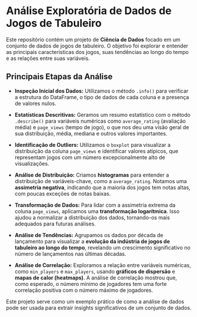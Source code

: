 # Análise Exploratória de Dados de Jogos de Tabuleiro

Este repositório contém um projeto de **Ciência de Dados** focado em um conjunto de dados de jogos de tabuleiro. O objetivo foi explorar e entender as principais características dos jogos, suas tendências ao longo do tempo e as relações entre suas variáveis.

## Principais Etapas da Análise

- **Inspeção Inicial dos Dados:** Utilizamos o método `.info()` para verificar a estrutura do DataFrame, o tipo de dados de cada coluna e a presença de valores nulos.

- **Estatísticas Descritivas:** Geramos um resumo estatístico com o método `.describe()` para variáveis numéricas como `average_rating` (avaliação média) e `page_views` (tempo de jogo), o que nos deu uma visão geral de sua distribuição, média, mediana e outros valores importantes.

- **Identificação de Outliers:** Utilizamos o `boxplot` para visualizar a distribuição da coluna `page_views` e identificar valores atípicos, que representam jogos com um número excepcionalmente alto de visualizações.

- **Análise de Distribuição:** Criamos **histogramas** para entender a distribuição de variáveis-chave, como a `average_rating`. Notamos uma **assimetria negativa**, indicando que a maioria dos jogos tem notas altas, com poucas exceções de notas baixas.

- **Transformação de Dados:** Para lidar com a assimetria extrema da coluna `page_views`, aplicamos uma **transformação logarítmica**. Isso ajudou a normalizar a distribuição dos dados, tornando-os mais adequados para futuras análises.

- **Análise de Tendências:** Agrupamos os dados por década de lançamento para visualizar a **evolução da indústria de jogos de tabuleiro ao longo do tempo**, revelando um crescimento significativo no número de lançamentos nas últimas décadas.

- **Análise de Correlação:** Exploramos a relação entre variáveis numéricas, como `min_players` e `max_players`, usando **gráficos de dispersão** e **mapas de calor (heatmaps)**. A análise de correlação mostrou que, como esperado, o número mínimo de jogadores tem uma forte correlação positiva com o número máximo de jogadores.

Este projeto serve como um exemplo prático de como a análise de dados pode ser usada para extrair insights significativos de um conjunto de dados.
```
